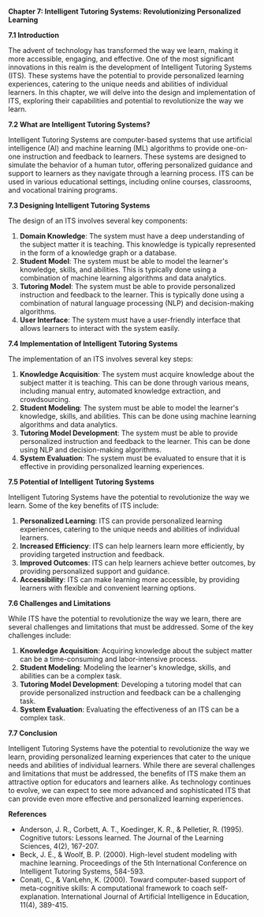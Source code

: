 **Chapter 7: Intelligent Tutoring Systems: Revolutionizing Personalized Learning**

**7.1 Introduction**

The advent of technology has transformed the way we learn, making it more accessible, engaging, and effective. One of the most significant innovations in this realm is the development of Intelligent Tutoring Systems (ITS). These systems have the potential to provide personalized learning experiences, catering to the unique needs and abilities of individual learners. In this chapter, we will delve into the design and implementation of ITS, exploring their capabilities and potential to revolutionize the way we learn.

**7.2 What are Intelligent Tutoring Systems?**

Intelligent Tutoring Systems are computer-based systems that use artificial intelligence (AI) and machine learning (ML) algorithms to provide one-on-one instruction and feedback to learners. These systems are designed to simulate the behavior of a human tutor, offering personalized guidance and support to learners as they navigate through a learning process. ITS can be used in various educational settings, including online courses, classrooms, and vocational training programs.

**7.3 Designing Intelligent Tutoring Systems**

The design of an ITS involves several key components:

1. **Domain Knowledge**: The system must have a deep understanding of the subject matter it is teaching. This knowledge is typically represented in the form of a knowledge graph or a database.
2. **Student Model**: The system must be able to model the learner's knowledge, skills, and abilities. This is typically done using a combination of machine learning algorithms and data analytics.
3. **Tutoring Model**: The system must be able to provide personalized instruction and feedback to the learner. This is typically done using a combination of natural language processing (NLP) and decision-making algorithms.
4. **User Interface**: The system must have a user-friendly interface that allows learners to interact with the system easily.

**7.4 Implementation of Intelligent Tutoring Systems**

The implementation of an ITS involves several key steps:

1. **Knowledge Acquisition**: The system must acquire knowledge about the subject matter it is teaching. This can be done through various means, including manual entry, automated knowledge extraction, and crowdsourcing.
2. **Student Modeling**: The system must be able to model the learner's knowledge, skills, and abilities. This can be done using machine learning algorithms and data analytics.
3. **Tutoring Model Development**: The system must be able to provide personalized instruction and feedback to the learner. This can be done using NLP and decision-making algorithms.
4. **System Evaluation**: The system must be evaluated to ensure that it is effective in providing personalized learning experiences.

**7.5 Potential of Intelligent Tutoring Systems**

Intelligent Tutoring Systems have the potential to revolutionize the way we learn. Some of the key benefits of ITS include:

1. **Personalized Learning**: ITS can provide personalized learning experiences, catering to the unique needs and abilities of individual learners.
2. **Increased Efficiency**: ITS can help learners learn more efficiently, by providing targeted instruction and feedback.
3. **Improved Outcomes**: ITS can help learners achieve better outcomes, by providing personalized support and guidance.
4. **Accessibility**: ITS can make learning more accessible, by providing learners with flexible and convenient learning options.

**7.6 Challenges and Limitations**

While ITS have the potential to revolutionize the way we learn, there are several challenges and limitations that must be addressed. Some of the key challenges include:

1. **Knowledge Acquisition**: Acquiring knowledge about the subject matter can be a time-consuming and labor-intensive process.
2. **Student Modeling**: Modeling the learner's knowledge, skills, and abilities can be a complex task.
3. **Tutoring Model Development**: Developing a tutoring model that can provide personalized instruction and feedback can be a challenging task.
4. **System Evaluation**: Evaluating the effectiveness of an ITS can be a complex task.

**7.7 Conclusion**

Intelligent Tutoring Systems have the potential to revolutionize the way we learn, providing personalized learning experiences that cater to the unique needs and abilities of individual learners. While there are several challenges and limitations that must be addressed, the benefits of ITS make them an attractive option for educators and learners alike. As technology continues to evolve, we can expect to see more advanced and sophisticated ITS that can provide even more effective and personalized learning experiences.

**References**

* Anderson, J. R., Corbett, A. T., Koedinger, K. R., & Pelletier, R. (1995). Cognitive tutors: Lessons learned. The Journal of the Learning Sciences, 4(2), 167-207.
* Beck, J. E., & Woolf, B. P. (2000). High-level student modeling with machine learning. Proceedings of the 5th International Conference on Intelligent Tutoring Systems, 584-593.
* Conati, C., & VanLehn, K. (2000). Toward computer-based support of meta-cognitive skills: A computational framework to coach self-explanation. International Journal of Artificial Intelligence in Education, 11(4), 389-415.